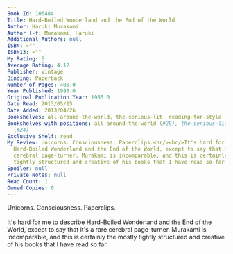 ```yaml
---
Book Id: 106484
Title: Hard-Boiled Wonderland and the End of the World
Author: Haruki Murakami
Author l-f: Murakami, Haruki
Additional Authors: null
ISBN: =""
ISBN13: =""
My Rating: 5
Average Rating: 4.12
Publisher: Vintage
Binding: Paperback
Number of Pages: 400.0
Year Published: 1993.0
Original Publication Year: 1985.0
Date Read: 2013/05/15
Date Added: 2013/04/26
Bookshelves: all-around-the-world, the-serious-lit, reading-for-style
Bookshelves with positions: all-around-the-world (#29), the-serious-lit (#139), reading-for-style
  (#24)
Exclusive Shelf: read
My Review: Unicorns. Consciousness. Paperclips.<br/><br/>It's hard for me to describe
  Hard-Boiled Wonderland and the End of the World, except to say that it's a rare
  cerebral page-turner. Murakami is incomparable, and this is certainly the mostly
  tightly structured and creative of his books that I have read so far.
Spoiler: null
Private Notes: null
Read Count: 1
Owned Copies: 0
---
```


Unicorns. Consciousness. Paperclips.<br/><br/>It's hard for me to describe Hard-Boiled Wonderland and the End of the World, except to say that it's a rare cerebral page-turner. Murakami is incomparable, and this is certainly the mostly tightly structured and creative of his books that I have read so far.